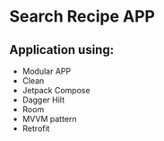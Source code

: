 # Search Recipe APP

## Application using:
- Modular APP
- Clean
- Jetpack Compose
- Dagger Hilt
- Room
- MVVM pattern
- Retrofit 
